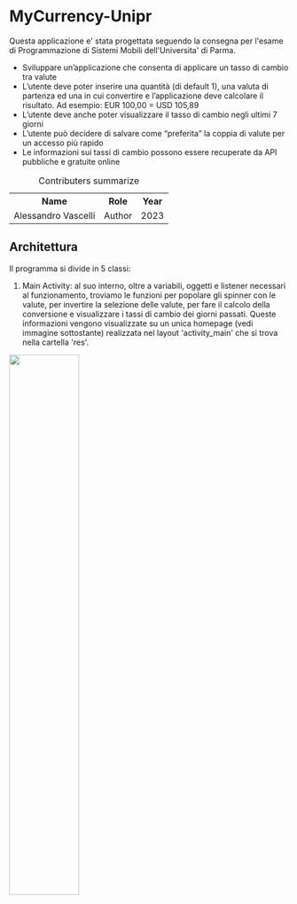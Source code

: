 # MyCurrency-Unipr

Questa applicazione e' stata progettata seguendo la consegna per l'esame di Programmazione di Sistemi Mobili dell'Universita' di Parma.

- Sviluppare un’applicazione che consenta di applicare un tasso di cambio tra valute
- L’utente deve poter inserire una quantità (di default 1), una valuta di partenza ed una in cui convertire e l’applicazione deve calcolare il risultato. Ad esempio: EUR 100,00 = USD 105,89
- L’utente deve anche poter visualizzare il tasso di cambio negli ultimi 7 giorni
- L’utente può decidere di salvare come “preferita” la coppia di valute per un accesso più rapido
- Le informazioni sui tassi di cambio possono essere recuperate da API pubbliche e gratuite online

<table>
<caption id="multi_row">Contributers summarize</caption>
<tr>    <th>Name      <th>Role               <th>Year
<tr><td>Alessandro Vascelli   <td>Author  <td>2023
</table>

## Architettura

Il programma si divide in 5 classi:
1. Main Activity: al suo interno, oltre a variabili, oggetti e listener necessari al funzionamento, troviamo le funzioni per popolare gli spinner con le valute, per invertire la selezione delle valute, per fare il calcolo della conversione e visualizzare i tassi di cambio dei giorni passati. Queste informazioni vengono visualizzate su un unica homepage (vedi immagine sottostante) realizzata nel layout 'activity_main' che si trova nella cartella 'res'.
<img src="https://ibb.co/NZ1hDLc" width="50%" align="center">



